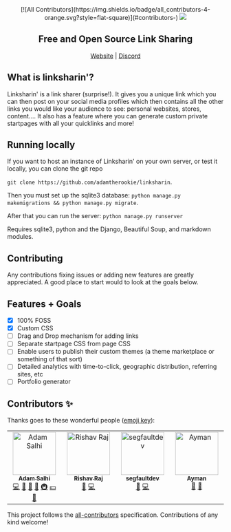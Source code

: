 <div align="center">
<!-- ALL-CONTRIBUTORS-BADGE:START - Do not remove or modify this section -->
[![All Contributors](https://img.shields.io/badge/all_contributors-4-orange.svg?style=flat-square)](#contributors-)
<!-- ALL-CONTRIBUTORS-BADGE:END -->
  <img src="./website/static/website/logo.png">
  <h2>Free and Open Source Link Sharing</h2>
  <a href="https://www.linkshar.in">Website</a> | <a href="https://discord.gg/g6ZSJdt8">Discord</a>
</div>

## What is linksharin'?
Linksharin' is a link sharer (surprise!). It gives you a unique link which you can then post on your social media profiles which then contains all the other links you would like your audience to see: personal websites, stores, content.... It also has a feature where you can generate custom private startpages with all your quicklinks and more!

## Running locally
If you want to host an instance of Linksharin' on your own server, or test it locally, you can clone the git repo

`git clone https://github.com/adamtherookie/linksharin`.

Then you must set up the sqlite3 database: `python manage.py makemigrations && python manage.py migrate`.

After that you can run the server: `python manage.py runserver`

Requires sqlite3, python and the Django, Beautiful Soup, and markdown modules.

## Contributing
Any contributions fixing issues or adding new features are greatly appreciated. A good place to start would to look at the goals below.

## Features + Goals
- [x] 100% FOSS
- [x] Custom CSS
- [ ] Drag and Drop mechanism for adding links
- [ ] Separate startpage CSS from page CSS
- [ ] Enable users to publish their custom themes (a theme marketplace or something of that sort)
- [ ] Detailed analytics with time-to-click, geographic distribution, referring sites, etc
- [ ] Portfolio generator

## Contributors ✨

Thanks goes to these wonderful people ([emoji key](https://allcontributors.org/docs/en/emoji-key)):

<!-- ALL-CONTRIBUTORS-LIST:START - Do not remove or modify this section -->
<!-- prettier-ignore-start -->
<!-- markdownlint-disable -->
<table>
  <tbody>
    <tr>
      <td align="center" valign="top" width="14.28%"><a href="http://www.linkshar.in/@/adamtherookie"><img src="https://avatars.githubusercontent.com/u/56547533?v=4?s=100" width="100px;" alt="Adam Salhi"/><br /><sub><b>Adam Salhi</b></sub></a><br /><a href="https://github.com/adamtherookie/linksharin/commits?author=adamtherookie" title="Code">💻</a> <a href="#design-adamtherookie" title="Design">🎨</a> <a href="https://github.com/adamtherookie/linksharin/issues?q=author%3Aadamtherookie" title="Bug reports">🐛</a> <a href="#ideas-adamtherookie" title="Ideas, Planning, & Feedback">🤔</a> <a href="#infra-adamtherookie" title="Infrastructure (Hosting, Build-Tools, etc)">🚇</a> <a href="#financial-adamtherookie" title="Financial">💵</a> <a href="#maintenance-adamtherookie" title="Maintenance">🚧</a></td>
      <td align="center" valign="top" width="14.28%"><a href="https://linktr.ee/rishav.raj"><img src="https://avatars.githubusercontent.com/u/97666287?v=4?s=100" width="100px;" alt="Rishav Raj"/><br /><sub><b>Rishav Raj</b></sub></a><br /><a href="#design-Rishav1707" title="Design">🎨</a> <a href="https://github.com/adamtherookie/linksharin/commits?author=Rishav1707" title="Code">💻</a></td>
      <td align="center" valign="top" width="14.28%"><a href="https://github.com/segfaultdev"><img src="https://avatars.githubusercontent.com/u/72017506?v=4?s=100" width="100px;" alt="segfaultdev"/><br /><sub><b>segfaultdev</b></sub></a><br /><a href="#design-segfaultdev" title="Design">🎨</a> <a href="https://github.com/adamtherookie/linksharin/commits?author=segfaultdev" title="Code">💻</a></td>
      <td align="center" valign="top" width="14.28%"><a href="https://github.com/Ayman0x03"><img src="https://avatars.githubusercontent.com/u/61380629?v=4?s=100" width="100px;" alt="Ayman"/><br /><sub><b>Ayman</b></sub></a><br /><a href="#ideas-Ayman0x03" title="Ideas, Planning, & Feedback">🤔</a> <a href="https://github.com/adamtherookie/linksharin/issues?q=author%3AAyman0x03" title="Bug reports">🐛</a></td>
    </tr>
  </tbody>
</table>

<!-- markdownlint-restore -->
<!-- prettier-ignore-end -->

<!-- ALL-CONTRIBUTORS-LIST:END -->

This project follows the [all-contributors](https://github.com/all-contributors/all-contributors) specification. Contributions of any kind welcome!
